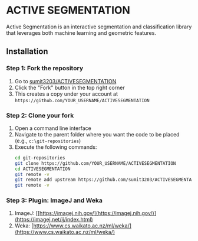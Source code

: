 # ACTIVE SEGMENTATION

Active Segmentation is an interactive segmentation and classification library that leverages both machine learning and geometric features.

## Installation

### Step 1: Fork the repository
1. Go to [sumit3203/ACTIVESEGMENTATION](https://github.com/sumit3203/ACTIVESEGMENTATION)
2. Click the "Fork" button in the top right corner
3. This creates a copy under your account at `https://github.com/YOUR_USERNAME/ACTIVESEGMENTATION`

### Step 2: Clone your fork
1. Open a command line interface
2. Navigate to the parent folder where you want the code to be placed (e.g., `c:\git-repositories`)
3. Execute the following commands:
    ```bash
    cd git-repositories
    git clone https://github.com/YOUR_USERNAME/ACTIVESEGMENTATION
    cd ACTIVESEGMENTATION
    git remote -v
    git remote add upstream https://github.com/sumit3203/ACTIVESEGMENTATION
    git remote -v
    ```

### Step 3: Plugin: ImageJ and Weka
1. ImageJ: [[https://imagej.nih.gov/](https://imagej.nih.gov/)](https://imagej.net/ij/index.html)
2. Weka: [https://www.cs.waikato.ac.nz/ml/weka/](https://www.cs.waikato.ac.nz/ml/weka/)

